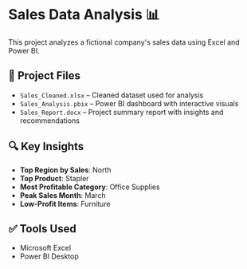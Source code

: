 # Sales Data Analysis 📊

This project analyzes a fictional company's sales data using Excel and Power BI.

## 📁 Project Files

- `Sales_Cleaned.xlsx` – Cleaned dataset used for analysis
- `Sales_Analysis.pbix` – Power BI dashboard with interactive visuals
- `Sales_Report.docx` – Project summary report with insights and recommendations

## 🔍 Key Insights
- **Top Region by Sales**: North
- **Top Product**: Stapler
- **Most Profitable Category**: Office Supplies
- **Peak Sales Month**: March
- **Low-Profit Items**: Furniture

## ✅ Tools Used
- Microsoft Excel
- Power BI Desktop
